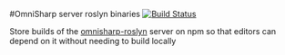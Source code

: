 #OmniSharp server roslyn binaries [![Build Status](https://travis-ci.org/OmniSharp/omnisharp-server-roslyn-binaries.svg?branch=0.2.18)](https://travis-ci.org/OmniSharp/omnisharp-server-roslyn-binaries)

Store builds of the [omnisharp-roslyn](https://github.com/OmniSharp/omnisharp-roslyn) server on npm so that editors can depend on it without needing to build locally
